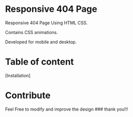 # Responsive 404 Page
Responsive 404 Page Using HTML CSS.

Contains CSS animations.

Developed for mobile and desktop.

# Table of content
[Installation]




# Contribute
Feel Free to modify and improve the design ### thank you!!!
